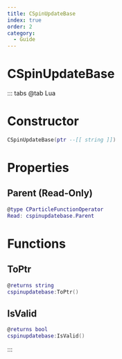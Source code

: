 ```yaml
---
title: CSpinUpdateBase
index: true
order: 2
category:
  - Guide
---
```


# CSpinUpdateBase

::: tabs
@tab Lua
# Constructor
```lua
CSpinUpdateBase(ptr --[[ string ]])
```
# Properties
## Parent (Read-Only)
```lua
@type CParticleFunctionOperator
Read: cspinupdatebase.Parent
```
# Functions
## ToPtr
```lua
@returns string
cspinupdatebase:ToPtr()
```
## IsValid
```lua
@returns bool
cspinupdatebase:IsValid()
```

:::